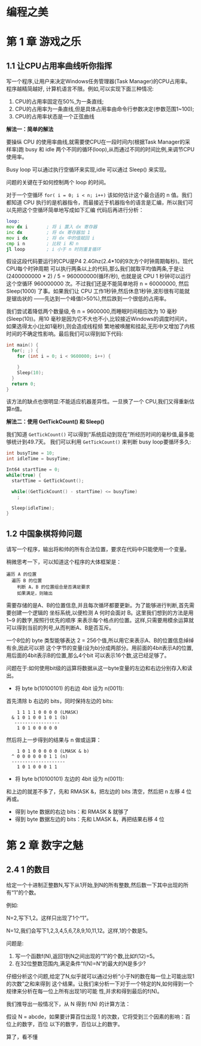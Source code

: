 # 编程之美

# 第 1 章 游戏之乐

## 1.1 让CPU占用率曲线听你指挥

写一个程序,让用户来决定Windows任务管理器(Task Manager)的CPU占用率。程序越精简越好,
计算机语言不限。例如,可以实现下面三种情况:   

1. CPU的占用率固定在50%,为一条直线;
2. CPU的占用率为一条直线,但是具体占用率由命令行参数决定(参数范围1~100);
3. CPU的占用率状态是一个正弦曲线    

**解法一：简单的解法**    

要操纵 CPU 的使用率曲线,就需要使CPU在一段时间内(根据Task Manager的采样率)跑 busy 和
idle 两个不同的循环(loop),从而通过不同的时间比例,来调节CPU使用率。   

Busy loop 可以通过执行空循环来实现,idle 可以通过 Sleep() 来实现。    

问题的关键在于如何控制两个 loop 的时间。    

对于一个空循环 `for( i = 0; i < n; i++)` 该如何估计这个最合适的 n 值。我们都知道 CPU
执行的是机器指令，而最接近于机器指令的语言是汇编，所以我们可以先把这个空循环简单地写成如下汇编
代码后再进行分析：    

```asm
loop:
mov dx i       ; 将 i 置入 dx 寄存器
inc dx         ; 将 dx 寄存器加 1
mov i dx       ; 将 dx 中的值赋回 i
cmp i n        ; 比较 i 和 n
jl loop        ; i 小于 n 时则重复循环
```    

假设这段代码要运行的CPU是P4 2.4Ghz(2.4*10的9次方个时钟周期每秒)。现代CPU每个时钟周期
可以执行两条以上的代码,那么我们就取平均值两条,于是让(2400000000 * 2) / 5 = 960000000(循环/秒),
也就是说 CPU 1 秒钟可以运行这个空循环 960000000 次。不过我们还是不能简单地将 n = 60000000,
然后 Sleep(1000) 了事。如果我们让 CPU 工作1秒钟,然后休息1秒钟,波形很有可能就是锯齿状的
——先达到一个峰值(>50%),然后跌到一个很低的占用率。    

我们尝试着降低两个数量级,令 n = 9600000,而睡眠时间相应改为 10 毫秒(Sleep(10))。用10
毫秒是因为它不大也不小,比较接近Windows的调度时间片。如果选得太小(比如1毫秒),则会造成线程频
繁地被唤醒和挂起,无形中又增加了内核时间的不确定性影响。最后我们可以得到如下代码:    

```c
int main() {
  for(; ;) {
    for (int i = 0; i < 9600000; i++) {

    }
    Sleep(10);
  }
  return 0;
}
```    

该方法的缺点也很明显:不能适应机器差异性。一旦换了一个 CPU,我们又得重新估算n值。    

**解法二：使用 GetTickCount() 和 Sleep()**    

我们知道 `GetTickCount()` 可以得到“系统启动到现在”所经历时间的毫秒值,最多能够统计到49.7天。
我们可以利用 `GetTickCount()` 来判断 busy loop要循环多久:   

```c
int busyTime = 10;
int idleTime = busyTime;

Int64 startTime = 0;
while(true) {
  startTime = GetTickCount();

  while((GetTickCount() - startTime) <= busyTime)
    ;

  Sleep(idleTime);
}
```     

## 1.2 中国象棋将帅问题

请写一个程序，输出将和帅的所有合法位置，要求在代码中只能使用一个变量。    

稍微思考一下，可以知道这个程序的大体框架是：   

```
遍历 A 的位置
  遍历 B 的位置
    判断 A，B 的位置组合是否满足要求
    如果满足，则输出
```    

需要存储的是A、B的位置信息,并且每次循环都要更新。为了能够进行判断,首先需要创建一个逻辑的
坐标系统,以便检测 A 何时会面对 B。这里我们想到的方法是用 1~9 的数字,按照行优先的顺序
来表示每个格点的位置。这样,只需要用模余运算就可以得到当前的列号,从而判断A、B是否互斥。    

一个8位的 byte 类型能够表达 2 = 256个值,所以用它来表示A、B的位置信息绰绰有余,因此可以把
这个字节的变量(设为b)分成两部分。用前面的4bit表示A的位置,用后面的4bit表示B的位置,那么4个bit
可以表示16个数,这已经足够了。    

问题在于:如何使用bit级的运算将数据从这一byte变量的左边和右边分别存入和读出。     

+ 将 byte b(10100101) 的右边 4bit 设为 n(0011):    

首先清除 b 右边的 bits，同时保持左边的 bits:    

```
    1 1 1 1 0 0 0 0 (LMASK)
  & 1 0 1 0 0 1 0 1 (b)
   -----------------
    1 0 1 0 0 0 0 0
```    

然后将上一步得到的结果与 n 做或运算：    

```
    1 0 1 0 0 0 0 0 (LMASK & b)
  ^ 0 0 0 0 0 0 1 1 (n)
  --------------------
    1 0 1 0 0 0 1 1
```    

+ 将 byte b(10100101) 左边的 4bit 设为 n(0011):    

和上边的就差不多了，先和 RMASK &，把左边的 bits 清空，然后把 n 左移 4 位再或。    

+ 得到 byte 数据的右边 bits：和 RMASK & 就够了
+ 得到 byte 数据左边的 bits：先和 LMASK &，再把结果右移 4 位

# 第 2 章 数字之魅

## 2.4 1 的数目

给定一个十进制正整数N,写下从1开始,到N的所有整数,然后数一下其中出现的所有“1”的个数。   

例如:   

N=2,写下1,2。这样只出现了1个“1”。    

N=12,我们会写下1,2,3,4,5,6,7,8,9,10,11,12。这样,1的个数是5。    

问题是:   

1. 写一个函数f(N),返回1到N之间出现的“1”的个数,比如f(12)=5。
2. 在32位整数范围内,满足条件“f(N)=N”的最大的N是多少?    

仔细分析这个问题,给定了N,似乎就可以通过分析“小于N的数在每一位上可能出现1的次数”之和来得到
这个结果。让我们来分析一下对于一个特定的N,如何得到一个规律来分析在每一位上所有出现1的可能
性,并求和得到最后的f(N)。    

我们推导出一般情况下，从 N 得到 f(N) 的计算方法：   

假设 N = abcde，如果要计算百位出现 1 的次数，它将受到三个因素的影响：百位上的数字，百位
以下的数字，百位以上的数字。    

算了，看不懂     



